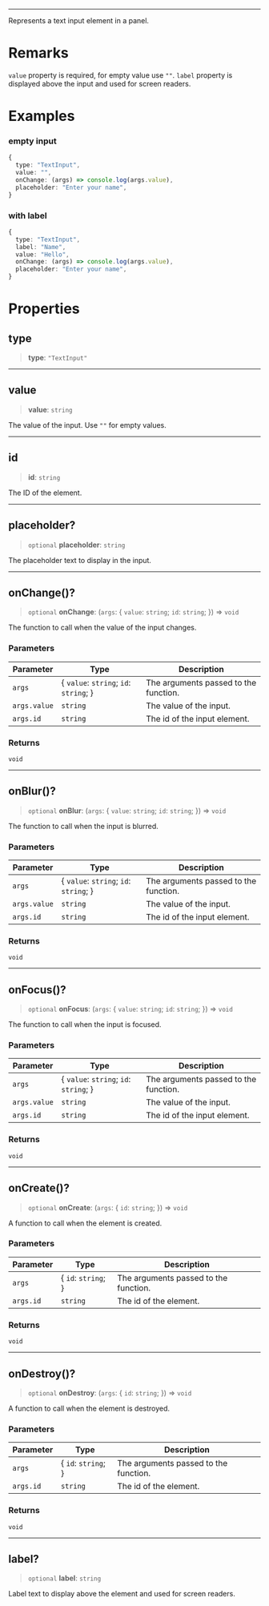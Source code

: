 ***

Represents a text input element in a panel.

# Remarks

`value` property is required, for empty value use `""`.
`label` property is displayed above the input and used for screen readers.

# Examples

### empty input

```typescript
{
  type: "TextInput",
  value: "",
  onChange: (args) => console.log(args.value),
  placeholder: "Enter your name",
}
```

### with label

```typescript
{
  type: "TextInput",
  label: "Name",
  value: "Hello",
  onChange: (args) => console.log(args.value),
  placeholder: "Enter your name",
}
```

# Properties

## type

> **type**: `"TextInput"`

***

## value

> **value**: `string`

The value of the input. Use `""` for empty values.

***

## id

> **id**: `string`

The ID of the element.

***

## placeholder?

> `optional` **placeholder**: `string`

The placeholder text to display in the input.

***

## onChange()?

> `optional` **onChange**: (`args`: \{ `value`: `string`; `id`: `string`; }) => `void`

The function to call when the value of the input changes.

### Parameters

| Parameter    | Type                                    | Description                           |
| ------------ | --------------------------------------- | ------------------------------------- |
| `args`       | \{ `value`: `string`; `id`: `string`; } | The arguments passed to the function. |
| `args.value` | `string`                                | The value of the input.               |
| `args.id`    | `string`                                | The id of the input element.          |

### Returns

`void`

***

## onBlur()?

> `optional` **onBlur**: (`args`: \{ `value`: `string`; `id`: `string`; }) => `void`

The function to call when the input is blurred.

### Parameters

| Parameter    | Type                                    | Description                           |
| ------------ | --------------------------------------- | ------------------------------------- |
| `args`       | \{ `value`: `string`; `id`: `string`; } | The arguments passed to the function. |
| `args.value` | `string`                                | The value of the input.               |
| `args.id`    | `string`                                | The id of the input element.          |

### Returns

`void`

***

## onFocus()?

> `optional` **onFocus**: (`args`: \{ `value`: `string`; `id`: `string`; }) => `void`

The function to call when the input is focused.

### Parameters

| Parameter    | Type                                    | Description                           |
| ------------ | --------------------------------------- | ------------------------------------- |
| `args`       | \{ `value`: `string`; `id`: `string`; } | The arguments passed to the function. |
| `args.value` | `string`                                | The value of the input.               |
| `args.id`    | `string`                                | The id of the input element.          |

### Returns

`void`

***

## onCreate()?

> `optional` **onCreate**: (`args`: \{ `id`: `string`; }) => `void`

A function to call when the element is created.

### Parameters

| Parameter | Type                 | Description                           |
| --------- | -------------------- | ------------------------------------- |
| `args`    | \{ `id`: `string`; } | The arguments passed to the function. |
| `args.id` | `string`             | The id of the element.                |

### Returns

`void`

***

## onDestroy()?

> `optional` **onDestroy**: (`args`: \{ `id`: `string`; }) => `void`

A function to call when the element is destroyed.

### Parameters

| Parameter | Type                 | Description                           |
| --------- | -------------------- | ------------------------------------- |
| `args`    | \{ `id`: `string`; } | The arguments passed to the function. |
| `args.id` | `string`             | The id of the element.                |

### Returns

`void`

***

## label?

> `optional` **label**: `string`

Label text to display above the element and used for screen readers.
